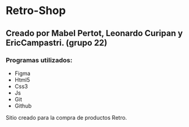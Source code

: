 # Retro-Shop

## Creado por Mabel Pertot, Leonardo Curipan y EricCampastri. (grupo 22)

### Programas utilizados:

- Figma
- Html5
- Css3
- Js
- Git
- Github

Sitio creado para la compra de productos Retro.
